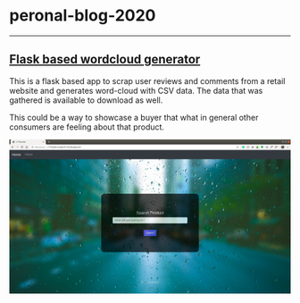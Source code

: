 # peronal-blog-2020

---
## [Flask based wordcloud generator](https://c17hawke.github.io/flask-based-wordcloud-generator/)
This is a flask based app to scrap user reviews and comments from a retail website and generates word-cloud with CSV data. The data that was gathered is available to download as well.

This could be a way to showcase a buyer that what in general other consumers are feeling about that product.

![pic](https://github.com/c17hawke/peronal-blog-2020/raw/master/project_screenshots/flask-based-wordcloud-generator/homePage.png?raw=true)

